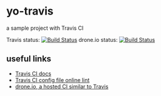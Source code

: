 # yo-travis
a sample project with Travis CI

Travis status: [![Build Status](https://travis-ci.org/guozheng/yo-travis.svg?branch=master)](https://travis-ci.org/guozheng/yo-travis)
drone.io status: [![Build Status](https://drone.io/github.com/guozheng/yo-travis/status.png)](https://drone.io/github.com/guozheng/yo-travis/latest)

## useful links
   * [Travis CI docs](https://docs.travis-ci.com/user/getting-started/)
   * [Travis CI config file online lint](http://lint.travis-ci.org)
   * [drone.io, a hosted CI similar to Travis](https://drone.io/)
